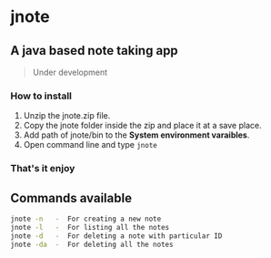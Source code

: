 # jnote

## A java based note taking app

> Under development

### How to install

1. Unzip the jnote.zip file.
2. Copy the jnote folder inside the zip and place it at a save place.
3. Add path of jnote/bin to the **System environment varaibles**.
4. Open command line and type `jnote`

### That's it enjoy


## Commands available

```bash
jnote -n   -  For creating a new note
jnote -l   -  For listing all the notes
jnote -d   -  For deleting a note with particular ID
jnote -da  -  For deleting all the notes
```
